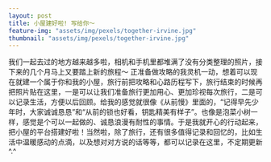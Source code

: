 ```yaml
---
layout: post
title: 小屋建好啦! 写给你～
feature-img: "assets/img/pexels/together-irvine.jpg"
thumbnail: "assets/img/pexels/together-irvine.jpg"
---
```


我们一起去过的地方越来越多啦，相机和手机里都堆满了没有分类整理的照片，接下来的几个月马上又要踏上新的旅程～ 正准备做攻略的我灵机一动，想着可以现在就建一个属于你和我的小屋，旅行前把攻略和心路历程写下，旅行结束的时候再把照片贴在这里，一是可以让我们准备旅行更加用心、更加珍视每次旅行，二是可以记录生活，方便以后回顾。给我的感觉就很像《从前慢》里面的，“记得早先少年时，大家诚诚恳恳”和“从前的锁也好看，钥匙精美有样子”。也像是泡菜小树一样，感觉是个可以一起做的、诚恳浪漫有耐性的事情。于是我就开心的行动起来，把小屋的平台搭建好啦！当然啦，除了旅行，还有很多值得记录和回忆的，比如生活中温暖感动的点滴，以及想对对方说的话等等，都可以记录在这里，不定期更新 ^.^